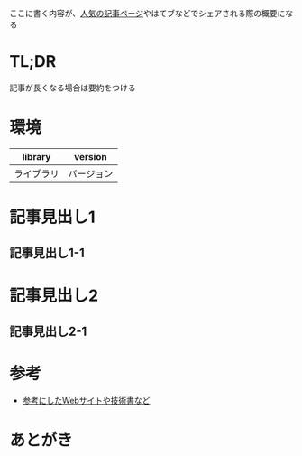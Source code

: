 ここに書く内容が、[人気の記事ページ](http://qiita.com/popular-items)やはてブなどでシェアされる際の概要になる

# TL;DR

記事が長くなる場合は要約をつける

# 環境

|library|version|
|-------|-------|
|ライブラリ|バージョン|

# 記事見出し1

## 記事見出し1-1

# 記事見出し2

## 記事見出し2-1

# 参考

- [参考にしたWebサイトや技術書など](http://example.com)

# あとがき

